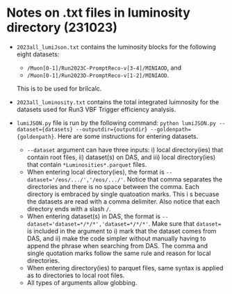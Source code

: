  
# Notes on .txt files in luminosity directory (231023)

- ```2023all_lumiJson.txt``` contains the luminosity blocks for the following eight datasets:
    - ```/Muon[0-1]/Run2023C-PromptReco-v[3-4]/MINIAOD```, and
    - ```/Muon[0-1]/Run2023D-PromptReco-v[1-2]/MINIAOD```.

    This is to be used for brilcalc.

- ```2023all_luminosity.txt``` contains the total integrated luimnosity for the datasets used for Run3 VBF Trigger efficiency analysis.

- ```lumiJSON.py``` file is run by the following command: ```python lumiJSON.py --dataset={datasets} --outputdir={outputdir} --goldenpath={goldenpath}```. Here are some instructions for entering datasets.
    - ```--dataset``` argument can have three inputs: i) local directory(ies) that contain root files, ii) dataset(s) on DAS, and iii) local directory(ies) that contain ```*Luminosities*.parquet``` files.
    - When entering local directory(ies), the format is ```--dataset='/eos/.../','/eos/.../'```. Notice that comma separates the directories and there is no space between the comma. Each directory is embraced by single quatoation marks. This i s becuase the datasets are read with a comma delimiter. Also notice that each directory ends with a slash ```/```. 
    - When entering dataset(s) in DAS, the format is ```--dataset='dataset=*/*/*','dataset=*/*/*'```. Make sure that ```dataset=``` is included in the argument to i) mark that the dataset comes from DAS, and ii) make the code simpler without manually having to append the phrase when searching from DAS. The comma and single quotation marks follow the same rule and reason for local directories.
    - When entering directory(ies) to parquet files, same syntax is applied as to directories to local root files.
    - All types of arguments allow globbing. 